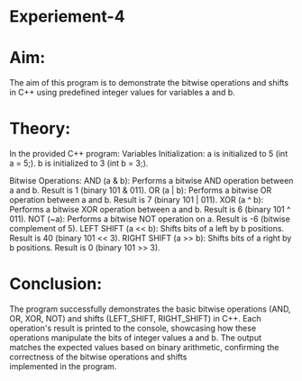 # Experiement-4
# Aim:
The aim of this program is to demonstrate the bitwise operations and shifts in C++ using predefined integer values for variables a and b.

# Theory:
In the provided C++ program: Variables Initialization: a is initialized to 5 (int a = 5;). b is initialized to 3 (int b = 3;).

Bitwise Operations: AND (a & b): Performs a bitwise AND operation between a and b. Result is 1 (binary 101 & 011). OR (a | b): Performs a bitwise OR operation between a and b. Result is 7 (binary 101 | 011). XOR (a ^ b): Performs a bitwise XOR operation between a and b. Result is 6 (binary 101 ^ 011). NOT (~a): Performs a bitwise NOT operation on a. Result is -6 (bitwise complement of 5). LEFT SHIFT (a << b): Shifts bits of a left by b positions. Result is 40 (binary 101 << 3). RIGHT SHIFT (a >> b): Shifts bits of a right by b positions. Result is 0 (binary 101 >> 3).

# Conclusion:
The program successfully demonstrates the basic bitwise operations (AND, OR, XOR, NOT) and shifts (LEFT_SHIFT, RIGHT_SHIFT) in C++. Each operation's result is printed to the console, showcasing how these operations manipulate the bits of integer values a and b. The output matches the expected values based on binary arithmetic, confirming the correctness of the bitwise operations and shifts implemented in the program.
